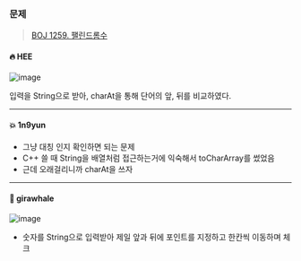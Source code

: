 ### 문제
> [BOJ 1259. 팰린드롬수](https://www.acmicpc.net/problem/1259)



#### 🔥 HEE

![image](https://user-images.githubusercontent.com/25292715/91323180-93298200-e7fb-11ea-87b1-93abe2f1b173.png)

입력을 String으로 받아, charAt을 통해 단어의 앞, 뒤를 비교하였다.

---

#### :boom: 1n9yun

* 그냥 대칭 인지 확인하면 되는 문제
* C++ 쓸 때 String을 배열처럼 접근하는거에 익숙해서 toCharArray를 썼었음
* 근데 오래걸리니까 charAt을 쓰자

---

#### :whale: girawhale

![image](https://user-images.githubusercontent.com/48428699/91386299-b0973400-e86d-11ea-9f51-f71580437394.png)

- 숫자를 String으로 입력받아 제일 앞과 뒤에 포인트를 지정하고 한칸씩 이동하며 체크
